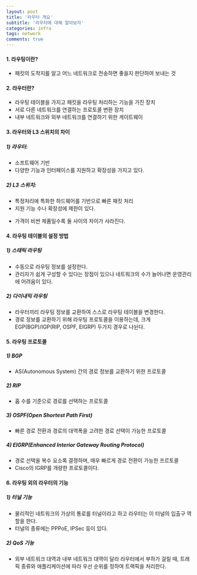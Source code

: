 ```yaml
---
layout: post
title: '라우터 개요'
subtitle: '라우터에 대해 알아보자'
categories: infra
tags: network
comments: true
---
```


#### 1. 라우팅이란? ####
- 패킷의 도착지를 알고 어느 네트워크로 전송하면 좋을지 판단하여 보내는 것

#### 2. 라우터란? ####
- 라우팅 테이블을 가지고 패킷을 라우팅 처리하는 기능을 가진 장치
- 서로 다른 네트워크를 연결하는 프로토콜 변환 장치
- 내부 네트워크와 외부 네트워크를 연결하기 위한 게이트웨이

#### 3. 라우터와 L3 스위치의 차이 ####
##### 1) 라우터: #####
- 소프트웨어 기반  
- 다양한 기능과 인터페이스를 지원하고 확장성을 가지고 있다.  

##### 2) L3 스위치: #####  
- 특정처리에 특화한 하드웨어를 기반으로 빠른 패킷 처리  
- 지원 기능 수나 확장성에 제한이 있다.   

* 가격이 비싼 제품일수록 둘 사이의 차이가 사라진다.  

#### 4. 라우팅 테이블의 설정 방법 ####
##### 1) 스태틱 라우팅 #####
- 수동으로 라우팅 정보를 설정한다.   
- 관리자가 쉽게 구성할 수 있다는 장점이 있으나 네트워크의 수가 늘어나면 운영관리에 어려움이 있다.   

##### 2) 다이내믹 라우팅 #####
- 라우터끼리 라우팅 정보를 교환하여 스스로 라우팅 테이블을 변경한다.   
- 경로 정보를 교환하기 위해 라우팅 프로토콜을 이용하는데, 크게 EGP(BGP)/IGP(RIP, OSPF, EIGRP) 두가지 경우로 나뉜다.  

#### 5. 라우팅 프로토콜 ####
##### 1) BGP #####
- AS(Autonomous System) 간의 경로 정보를 교환하기 위한 프로토콜  

##### 2) RIP #####  
- 홉 수를 기준으로 경로를 선택하는 프로토콜  

##### 3) OSPF(Open Shortest Path First) #####
- 빠른 경로 전환과 경로의 대역폭을 고려한 경로 선택이 가능한 프로토콜  

##### 4) EIGRP(Enhanced Interior Gateway Routing Protocol) #####
- 경로 선택을 복수 요소록 결졍하며, 매우 빠르게 경로 전환이 가능한 프르토콜  
- Cisco의 IGRP를 개량한 프로토콜이다.   

#### 6. 라우팅 외의 라우터의 기능 ####  
##### 1) 터널 기능 #####
- 물리적인 네트워크의 가상의 통로를 터널이라고 하고 라우터는 이 터널의 입출구 역할을 한다.   
- 터널의 종류에는 PPPoE, IPSec 등이 있다.   

##### 2) QoS 기능 #####
- 외부 네트워크 대역과 내부 네트워크 대역이 달라 라우터에서 부하가 걸릴 때, 트래픽 종류와 애플리케이션에 따라 우선 순위를 정하여 트랙픽을 처리한다.   





